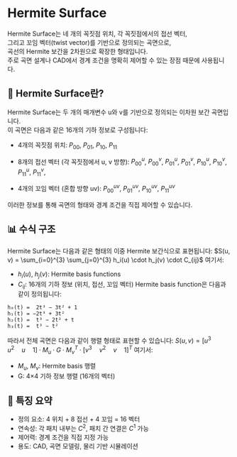 # Hermite Surface
Hermite Surface는 네 개의 꼭짓점 위치, 각 꼭짓점에서의 접선 벡터,  
그리고 꼬임 벡터(twist vector)를 기반으로 정의되는 곡면으로,  
곡선의 Hermite 보간을 2차원으로 확장한 형태입니다.  
주로 곡면 설계나 CAD에서 경계 조건을 명확히 제어할 수 있는 장점 때문에 사용됩니다.

## 📐 Hermite Surface란?
Hermite Surface는 두 개의 매개변수 u와 v를 기반으로 정의되는 이차원 보간 곡면입니다.  
이 곡면은 다음과 같은 16개의 기하 정보로 구성됩니다:
- 4개의 꼭짓점 위치:
$P_{00}$, $P_{01}$, $P_{10}$, $P_{11}$

- 8개의 접선 벡터 (각 꼭짓점에서 u, v 방향):
$P_{00}^u$, $P_{00}^v$, $P_{01}^u$, $P_{01}^v$, $P_{10}^u$, $P_{10}^v$, $P_{11}^u$, $P_{11}^v$,

- 4개의 꼬임 벡터 (혼합 방향 uv):
$P_{00}^{uv}$, $P_{01}^{uv}$, $P_{10}^{uv}$, $P_{11}^{uv}$

이러한 정보를 통해 곡면의 형태와 경계 조건을 직접 제어할 수 있습니다.

## 📊 수식 구조
Hermite Surface는 다음과 같은 형태의 이중 Hermite 보간식으로 표현됩니다:
$S(u, v) = \sum_{i=0}^{3} \sum_{j=0}^{3} h_i(u) \cdot h_j(v) \cdot C_{ij}$
여기서:
- $h_i(u)$, $h_j(v)$: Hermite basis functions
- $C_{ij}$: 16개의 기하 정보 (위치, 접선, 꼬임 벡터)
Hermite basis function은 다음과 같이 정의됩니다:
```
h₀(t) =  2t³ − 3t² + 1  
h₁(t) = −2t³ + 3t²  
h₂(t) =  t³ − 2t² + t  
h₃(t) =  t³ − t²
```
따라서 전체 곡면은 다음과 같이 행렬 형태로 표현할 수 있습니다:
$S(u, v) = [u^3 \quad u^2 \quad u \quad 1] \cdot M_u \cdot G \cdot M_v^T \cdot [v^3 \quad v^2 \quad v \quad 1]^T$
여기서:
- $M_u$, $M_v$: Hermite basis 행렬
- G: 4×4 기하 정보 행렬 (16개의 벡터)

## 🧠 특징 요약
- 정의 요소: 4 위치 + 8 접선 + 4 꼬임 = 16 벡터
- 연속성: 각 패치 내부는 $C^2$, 패치 간 연결은 $C^1$ 가능
- 제어력: 경계 조건을 직접 지정 가능
- 용도: CAD, 곡면 모델링, 물리 기반 시뮬레이션
